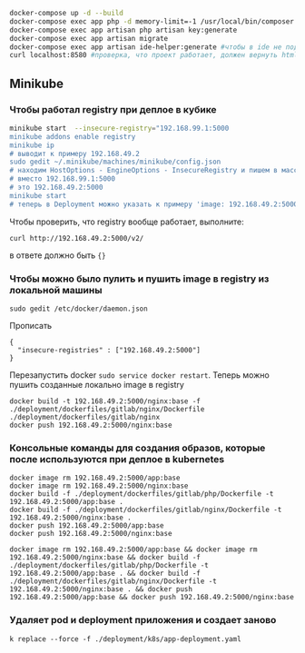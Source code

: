 ```bash
docker-compose up -d --build
docker-compose exec app php -d memory-limit=-1 /usr/local/bin/composer install
docker-compose exec app artisan php artisan key:generate
docker-compose exec app artisan migrate
docker-compose exec app artisan ide-helper:generate #чтобы в ide не подсвечивало классы
curl localhost:8580 #проверка, что проект работает, должен вернуть html
```

## Minikube
### Чтобы работал registry при деплое в кубике
```bash
minikube start  --insecure-registry="192.168.99.1:5000
minikube addons enable registry
minikube ip 
# выводит к примеру 192.168.49.2
sudo gedit ~/.minikube/machines/minikube/config.json
# находим HostOptions - EngineOptions - InsecureRegistry и пишем в массив
# вместо 192.168.99.1:5000
# это 192.168.49.2:5000
minikube start
# теперь в Deployment можно указать к примеру 'image: 192.168.49.2:5000/nginx:base'
```
Чтобы проверить, что registry вообще работает, выполните: 

`curl http://192.168.49.2:5000/v2/`

в ответе должно быть `{}`

### Чтобы можно было пулить и пушить image в registry из локальной машины
`sudo gedit /etc/docker/daemon.json`

Прописать
```
{
  "insecure-registries" : ["192.168.49.2:5000"]
}
```
Перезапустить docker `sudo service docker restart`. 
Теперь можно пушить созданные локально image в registry 
```
docker build -t 192.168.49.2:5000/nginx:base -f ./deployment/dockerfiles/gitlab/nginx/Dockerfile ./deployment/dockerfiles/gitlab/nginx
docker push 192.168.49.2:5000/nginx:base
```

### Консольные команды для создания образов, которые после используются при деплое в kubernetes
```
docker image rm 192.168.49.2:5000/app:base
docker image rm 192.168.49.2:5000/nginx:base
docker build -f ./deployment/dockerfiles/gitlab/php/Dockerfile -t 192.168.49.2:5000/app:base .
docker build -f ./deployment/dockerfiles/gitlab/nginx/Dockerfile -t 192.168.49.2:5000/nginx:base .
docker push 192.168.49.2:5000/app:base
docker push 192.168.49.2:5000/nginx:base

docker image rm 192.168.49.2:5000/app:base && docker image rm 192.168.49.2:5000/nginx:base && docker build -f ./deployment/dockerfiles/gitlab/php/Dockerfile -t 192.168.49.2:5000/app:base . && docker build -f ./deployment/dockerfiles/gitlab/nginx/Dockerfile -t 192.168.49.2:5000/nginx:base . && docker push 192.168.49.2:5000/app:base && docker push 192.168.49.2:5000/nginx:base
```

### Удаляет pod и deployment приложения и создает заново
```
k replace --force -f ./deployment/k8s/app-deployment.yaml 
```
